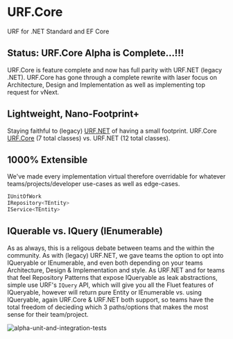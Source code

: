 # URF.Core
URF for .NET Standard and EF Core

## Status: URF.Core Alpha is Complete...!!!
URF.Core is feature complete and now has full parity with URF.NET (legacy .NET). URF.Core has gone through a complete rewrite with laser focus on Architecture, Design and Implementation as well as implementing top request for vNext.

## Lightweight, Nano-Footprint+
Staying faithful to (legacy) [URF.NET](https://github.com/urfnet/URF.NET) of having a small footprint. URF.Core [URF.Core](https://github.com/urfnet/URF.Core) (7 total classes) vs. URF.NET (12 total classes).

## 1000% Extensible
 We've made every implementation virtual therefore overridable for whatever teams/projects/developer use-cases as well as edge-cases.

```csharp
IUnitOfWork
IRepository<TEntity>
IService<TEntity>
```

## IQuerable vs. IQuery (IEnumerable)
As as always, this is a religous debate between teams and the within the community. As with (legacy) URF.NET, we gave teams the option to opt into IQueryable or IEnumerable, and even both depending on your teams Architecture, Design & Implementation and style. As URF.NET and for teams that feel Repository Patterns that expose IQueryable as leak abstractions, simple use URF's `IQuery` API, which will give you all the Fluet features of IQueryable, however will return pure Entity or IEnumerable<TEntity> vs. using IQueryable, again URF.Core & URF.NET both support, so teams have the total freedom of decieding which 3 paths/options that makes the most sense for their team/project.


![alpha-unit-and-integration-tests](https://github.com/urfnet/URF.Core/blob/master/assets/2018-02-09_0-16-15.png?raw=true)